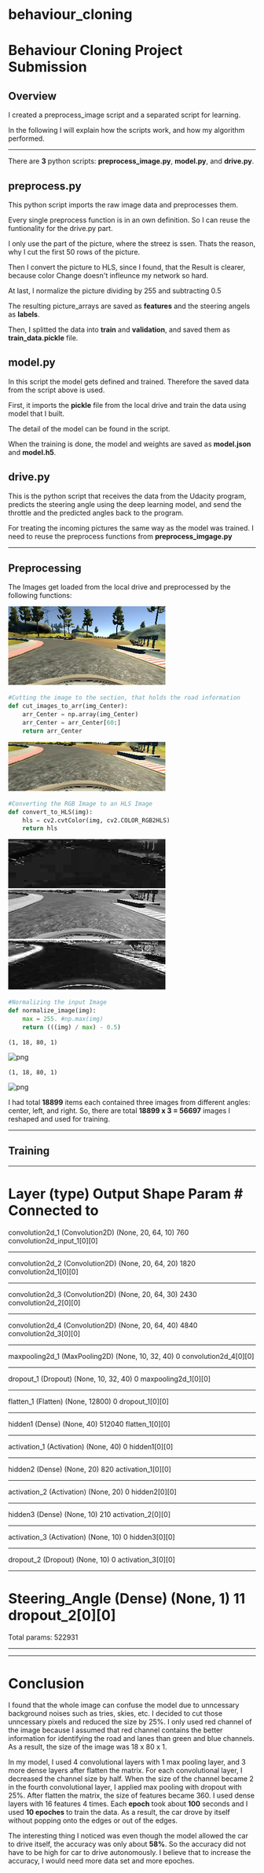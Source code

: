 # behaviour_cloning

# Behaviour Cloning Project Submission

## Overview

I created a preprocess_image script and a separated script for learning.

In the following I will explain how the scripts work, and how my algorithm performed.

---

There are **3** python scripts: **preprocess_image.py**, **model.py**, and **drive.py**.

## preprocess.py
This python script imports the raw image data and preprocesses them.

Every single preprocess function is in an own definition. So I can reuse the funtionality for the drive.py part.

I only use the part of the picture, where the streez is ssen. Thats the reason, why I cut the first 50 rows of the picture.

Then I convert the picture to HLS, since I found, that the Result is clearer, because color Change doesn't infleunce my network so hard.

At last, I normalize the picture dividing by 255 and subtracting 0.5

The resulting picture_arrays are saved as **features** and the steering angels as **labels**.

Then, I splitted the data into **train** and **validation**, and saved them as **train_data.pickle** file.

## model.py
In this script the model gets defined and trained. Therefore the saved data from the script above is used.

First, it imports the **pickle** file from the local drive and train the data using model that I built.

The detail of the model can be found in the script.

When the training is done, the model and weights are saved as **model.json** and **model.h5**.

## drive.py
This is the python script that receives the data from the Udacity program, predicts the steering angle using the deep learning model, and send the throttle and the predicted angles back to the program.

For treating the incoming pictures the same way as the model was trained. I need to reuse the preprocess functions from **preprocess_imgage.py**

---

## Preprocessing

The Images get loaded from the local drive and preprocessed by the following functions:

![png](./presentation/img1.png)
```python
#Cutting the image to the section, that holds the road information
def cut_images_to_arr(img_Center):
    arr_Center = np.array(img_Center)
    arr_Center = arr_Center[60:]
    return arr_Center
```
![png](./presentation/img2.png)

```python
#Converting the RGB Image to an HLS Image
def convert_to_HLS(img):
    hls = cv2.cvtColor(img, cv2.COLOR_RGB2HLS)
    return hls
```
![png](./presentation/img3.png)
![png](./presentation/img4.png)
![png](./presentation/img5.png)

```python
#Normalizing the input Image
def normalize_image(img):
    max = 255. #np.max(img)
    return (((img) / max) - 0.5)
```





    (1, 18, 80, 1)



![png](output_5_3.png)


    (1, 18, 80, 1)



![png](output_5_5.png)


I had total **18899** items each contained three images from different angles: center, left, and right. So, there are total **18899 x 3 = 56697** images I reshaped and used for training.

---

## Training

____________________________________________________________________________________________________
Layer (type)                     Output Shape          Param #     Connected to
====================================================================================================
convolution2d_1 (Convolution2D)  (None, 20, 64, 10)    760         convolution2d_input_1[0][0]
____________________________________________________________________________________________________
convolution2d_2 (Convolution2D)  (None, 20, 64, 20)    1820        convolution2d_1[0][0]
____________________________________________________________________________________________________
convolution2d_3 (Convolution2D)  (None, 20, 64, 30)    2430        convolution2d_2[0][0]
____________________________________________________________________________________________________
convolution2d_4 (Convolution2D)  (None, 20, 64, 40)    4840        convolution2d_3[0][0]
____________________________________________________________________________________________________
maxpooling2d_1 (MaxPooling2D)    (None, 10, 32, 40)    0           convolution2d_4[0][0]
____________________________________________________________________________________________________
dropout_1 (Dropout)              (None, 10, 32, 40)    0           maxpooling2d_1[0][0]
____________________________________________________________________________________________________
flatten_1 (Flatten)              (None, 12800)         0           dropout_1[0][0]
____________________________________________________________________________________________________
hidden1 (Dense)                  (None, 40)            512040      flatten_1[0][0]
____________________________________________________________________________________________________
activation_1 (Activation)        (None, 40)            0           hidden1[0][0]
____________________________________________________________________________________________________
hidden2 (Dense)                  (None, 20)            820         activation_1[0][0]
____________________________________________________________________________________________________
activation_2 (Activation)        (None, 20)            0           hidden2[0][0]
____________________________________________________________________________________________________
hidden3 (Dense)                  (None, 10)            210         activation_2[0][0]
____________________________________________________________________________________________________
activation_3 (Activation)        (None, 10)            0           hidden3[0][0]
____________________________________________________________________________________________________
dropout_2 (Dropout)              (None, 10)            0           activation_3[0][0]
____________________________________________________________________________________________________
Steering_Angle (Dense)           (None, 1)             11          dropout_2[0][0]
====================================================================================================
Total params: 522931
____________________________________________________________________________________________________
---
# Conclusion

I found that the whole image can confuse the model due to unncessary background noises such as tries, skies, etc. I decided to cut those unncessary pixels and reduced the size by 25%. I only used red channel of the image because I assumed that red channel contains the better information for identifying the road and lanes than green and blue channels. As a result, the size of the image was 18 x 80 x 1.

In my model, I used 4 convolutional layers with 1 max pooling layer, and 3 more dense layers after flatten the matrix. For each convolutional layer, I decreased the channel size by half. When the size of the channel became 2 in the fourth convolutional layer, I applied max pooling with dropout with 25%. After flatten the matrix, the size of features became 360. I used dense layers with 16 features 4 times. Each **epoch** took about **100** seconds and I used **10 epoches** to train the data. As a result, the car drove by itself without popping onto the edges or out of the edges.

The interesting thing I noticed was even though the model allowed the car to drive itself, the accuracy was only about **58%**. So the accuracy did not have to be high for car to drive autonomously. I believe that to increase the accuracy, I would need more data set and more epoches.


```python

```